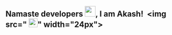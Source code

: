 ## Namaste developers <img src="[https://github.com/TheDudeThatCode/TheDudeThatCode/blob/master/Assets/Hi.gif](https://github.com/akashkinkarpandey/akashkinkarpandey/blob/main/to-be-used/Hi.gif)" width="29">, I am Akash! &nbsp;<img src="&nbsp;<img src="[https://github.com/TheDudeThatCode/TheDudeThatCode/blob/master/Assets/Earth.gif](https://github.com/akashkinkarpandey/akashkinkarpandey/blob/main/to-be-used/Earth.gif)" width="24px">" width="24px">

<!--
**akashkinkarpandey/akashkinkarpandey** is a ✨ _special_ ✨ repository because its `README.md` (this file) appears on your GitHub profile.

Here are some ideas to get you started:

- 🔭 I’m currently working on ...
- 🌱 I’m currently learning ...
- 👯 I’m looking to collaborate on ...
- 🤔 I’m looking for help with ...
- 💬 Ask me about ...
- 📫 How to reach me: ...
- 😄 Pronouns: ...
- ⚡ Fun fact: ...
-->

